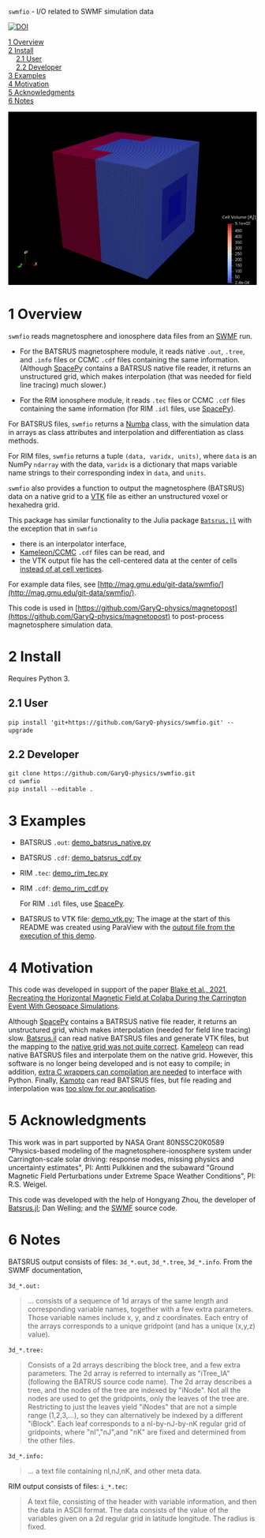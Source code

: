 `swmfio` - I/O related to SWMF simulation data

[![DOI](https://zenodo.org/badge/353944170.svg)](https://zenodo.org/badge/latestdoi/353944170)

<!--- TOC --->

 [1 Overview](#1-overview)<br/>
 [2 Install](#2-install)<br/>
&nbsp;&nbsp;&nbsp; [2.1 User](#21-user)<br/>
&nbsp;&nbsp;&nbsp; [2.2 Developer](#22-developer)<br/>
 [3 Examples](#3-examples)<br/>
 [4 Motivation](#4-motivation)<br/>
 [5 Acknowledgments](#5-acknowledgments)<br/>
 [6 Notes](#6-notes)<br/>

<!--- /TOC --->

![ParaView](doc/paraview.png)

# 1 Overview

`swmfio` reads magnetosphere and ionosphere data files from an [SWMF](https://clasp.engin.umich.edu/research/theory-computational-methods/swmf-downloadable-software/) run.
* For the BATSRUS magnetosphere module, it reads native `.out`, `.tree`, and `.info` files or CCMC `.cdf` files containing the same information. (Although [SpacePy](https://spacepy.org) contains a BATRSUS native file reader, it returns an unstructured grid, which makes interpolation (that was needed for field line tracing) much slower.)


* For the RIM ionosphere module, it reads `.tec` files or CCMC `.cdf` files containing the same information (for RIM `.idl` files, use [SpacePy](https://spacepy.github.io/autosummary/spacepy.pybats.rim.html)). 

For BATSRUS files, `swmfio` returns a [Numba](https://numba.pydata.org/) class, with the simulation data in arrays as class attributes and interpolation and differentiation as class methods.

For RIM files, `swmfio` returns a tuple `(data, varidx, units)`, where `data` is an NumPy `ndarray` with the data, `varidx` is a dictionary that maps variable name strings to their corresponding index in `data`, and `units`.

`swmfio` also provides a function to output the magnetosphere (BATSRUS) data on a native grid to a [VTK](https://vtk.org/) file as either an unstructured voxel or hexahedra grid.

This package has similar functionality to the Julia package [`Batsrus.jl`](https://github.com/henry2004y/Batsrus.jl)
with the exception that in `swmfio`
* there is an interpolator interface,
* [Kameleon/CCMC](https://ccmc.gsfc.nasa.gov/Kameleon/) `.cdf` files can be read, and
* the VTK output file has the cell-centered data at the center of cells [instead of at cell vertices](https://github.com/henry2004y/Batsrus.jl/issues/3).

For example data files, see [http://mag.gmu.edu/git-data/swmfio/](http://mag.gmu.edu/git-data/swmfio/).

This code is used in [https://github.com/GaryQ-physics/magnetopost](https://github.com/GaryQ-physics/magnetopost) to post-process magnetosphere simulation data.

# 2 Install

Requires Python 3.

## 2.1 User

```
pip install 'git+https://github.com/GaryQ-physics/swmfio.git' --upgrade
```

## 2.2 Developer

```
git clone https://github.com/GaryQ-physics/swmfio.git
cd swmfio
pip install --editable .
```

# 3 Examples

* BATSRUS `.out`: [demo_batsrus_native.py](https://github.com/GaryQ-physics/swmfio/blob/main/demo_batsrus_native.py)
* BATSRUS `.cdf`: [demo_batsrus_cdf.py](https://github.com/GaryQ-physics/swmfio/blob/main/demo_batsrus_cdf.py)


* RIM `.tec`: [demo_rim_tec.py](https://github.com/GaryQ-physics/swmfio/blob/main/demo_rim_tec.py) 
* RIM `.cdf`: [demo_rim_cdf.py](https://github.com/GaryQ-physics/swmfio/blob/main/demo_rim_cdf.py)

    For RIM `.idl` files, use [SpacePy](https://spacepy.github.io/autosummary/spacepy.pybats.rim.html).


* BATSRUS to VTK file: [demo_vtk.py](https://github.com/GaryQ-physics/swmfio/blob/main/demo_vtk.py); The image at the start of this README was created using ParaView with the [output file from the execution of this demo](http://mag.gmu.edu/git-data/swmfio/3d__var_2_e20190902-041000-000.vtk).


# 4 Motivation

This code was developed in support of the paper [Blake et al., 2021, Recreating the Horizontal Magnetic Field at Colaba During the Carrington Event With Geospace Simulations](https://doi.org/10.1029/2020SW002585).

Although [SpacePy](https://spacepy.org) contains a BATRSUS native file reader, it returns an unstructured grid, which makes interpolation (needed for field line tracing) slow. [Batsrus.jl](https://github.com/henry2004y/Batsrus.jl) can read native BATSRUS files and generate VTK files, but the mapping to the [native grid was not quite correct](https://github.com/henry2004y/Batsrus.jl/issues/3). [Kameleon](https://ccmc.gsfc.nasa.gov/Kameleon/) can read native BATSRUS files and interpolate them on the native grid. However, this software is no longer being developed and is not easy to compile; in addition, [extra C wrappers can compilation are needed](https://github.com/rweigel/kameleon) to interface with Python. Finally, [Kamoto](https://github.com/nasa/Kamodo) can read BATSRUS files, but file reading and interpolation was [too slow for our application](https://github.com/nasa/Kamodo/issues/21).

# 5 Acknowledgments

This work was in part supported by NASA Grant 80NSSC20K0589 "Physics-based modeling of the magnetosphere-ionosphere system under Carrington-scale solar driving: response modes, missing physics and uncertainty estimates", PI: Antti Pulkkinen and the subaward "Ground Magnetic Field Perturbations under Extreme Space Weather Conditions", PI: R.S. Weigel.

This code was developed with the help of Hongyang Zhou, the developer of [Batsrus.jl](https://github.com/henry2004y/Batsrus.jl); Dan Welling; and the [SWMF](https://clasp.engin.umich.edu/research/theory-computational-methods/swmf-downloadable-software/) source code.

# 6 Notes

BATSRUS output consists of files: `3d_*.out`, `3d_*.tree`, `3d_*.info`. From the SWMF documentation,

`3d_*.out:`
> ... consists of a sequence of 1d arrays of the same length and corresponding variable names, together with a few extra parameters. Those variable names include x, y, and z coordinates. Each entry of the arrays corresponds to a unique gridpoint (and has a unique (x,y,z) value).

`3d_*.tree:`
> Consists of a 2d arrays describing the block tree, and a few extra parameters. The 2d array is referred to internally as "iTree_IA" (following the BATRUS source code name). The 2d array describes a tree, and the nodes of the tree are indexed by "iNode". Not all the nodes are used to get the gridpoints, only the leaves of the tree are. Restricting to just the leaves  yield "iNodes" that are not a simple range (1,2,3,...), so they can alternatively be indexed by a different "iBlock". Each leaf corresponds to a nI-by-nJ-by-nK regular grid of gridpoints, where "nI","nJ",and "nK" are fixed and determined from the other files.

`3d_*.info:`
> ... a text file containing nI,nJ,nK, and other meta data.

RIM output consists of files: `i_*.tec`:
> A text file, consisting of the header with variable information, and then the data in ASCII format. The data consists of the value of the variables given on a 2d regular grid in latitude longitude. The radius is fixed.
